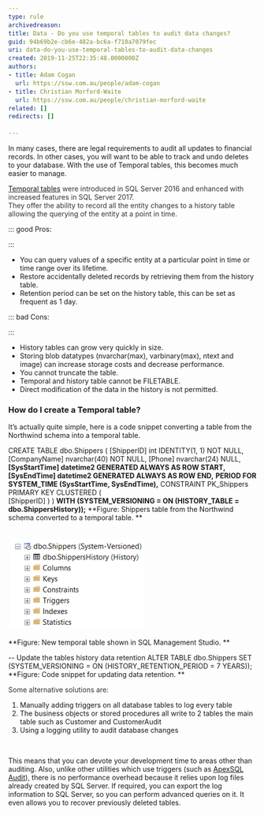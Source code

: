 ```yaml
---
type: rule
archivedreason: 
title: Data - Do you use temporal tables to audit data changes?
guid: 94b69b2e-cb6e-482a-bc6a-f710a7079fec
uri: data-do-you-use-temporal-tables-to-audit-data-changes
created: 2019-11-25T22:35:48.0000000Z
authors:
- title: Adam Cogan
  url: https://ssw.com.au/people/adam-cogan
- title: Christian Morford-Waite
  url: https://ssw.com.au/people/christian-morford-waite
related: []
redirects: []

---
```


In many cases, there are legal requirements to audit all updates to financial records. In other cases, you will want to be able to track and undo deletes to your database. With the use of Temporal tables, this becomes much easier to manage.

<!--endintro-->

<font color="#333333"><a href="https://docs.microsoft.com/en-us/sql/relational-databases/tables/temporal-tables?view=sql-server-ver15">Temporal tables</a> were introduced in SQL Server 2016 and enhanced with increased features in SQL Server 2017.<br>They offer the ability to record all the entity changes to a history table allowing the querying of the entity at a point in time.<br></font>




::: good
Pros:

:::




* You can query values of a specific entity at a particular point in time or time range over its lifetime.
* Restore accidentally deleted records by retrieving them from the history table.
* Retention period can be set on the history table, this can be set as frequent as 1 day.

 




::: bad
Cons:

:::




* History tables can grow very quickly in size.
* Storing blob datatypes (nvarchar(max), varbinary(max), ntext and image) can increase storage costs and decrease performance.
* You cannot truncate the table.
* Temporal and history table cannot be FILETABLE.
* Direct modification of the data in the history is not permitted.

 
### How do I create a Temporal table?
 It’s actually quite simple, here is a code snippet converting a table from the Northwind schema into a temporal table.



CREATE TABLE dbo.Shippers
(
               [ShipperID] int IDENTITY(1, 1) NOT NULL,
               [CompanyName] nvarchar(40) NOT NULL,
               [Phone] nvarchar(24) NULL,
**[SysStartTime] datetime2 GENERATED ALWAYS AS ROW START,** 
 **[SysEndTime]  datetime2 GENERATED ALWAYS AS ROW END,** 
 **PERIOD FOR SYSTEM\_TIME (SysStartTime, SysEndTime),** 
               CONSTRAINT PK\_Shippers PRIMARY KEY CLUSTERED
               (             
                              [ShipperID]
               )
)
 **WITH (SYSTEM\_VERSIONING = ON (HISTORY\_TABLE = dbo.ShippersHistory));**
 **Figure: Shippers table from the Northwind schema converted to a temporal table.
** <dl class="ssw15-rteElement-ImageArea"><br><img src="Shippers_TemporalTable.PNG" alt="" style="margin:5px;"></dl> **Figure: New temporal table shown in SQL Management Studio.
** 
<font color="#333333"><br></font>

-- Update the tables history data retention
ALTER TABLE dbo.Shippers
SET (SYSTEM\_VERSIONING = ON (HISTORY\_RETENTION\_PERIOD = 7 YEARS));
 **Figure: Code snippet for updating data retention.
** 
<font color="#333333"></font>

<font color="#333333">Some alternative solutions are:<br></font>

1. Manually adding triggers on all database tables to log every table
2. The business objects or stored procedures all write to 2 tables the main table such as Customer and CustomerAudit
3. Using a logging utility to audit database changes


<font color="#333333"><br></font>

This means that you can devote your development time to areas other than auditing. Also, unlike other utilities which use triggers (such as [ApexSQL Audit](https://www.ssw.com.au/ssw/Redirect/ApexSQL.htm)), there is no performance overhead because it relies upon log files already created by SQL Server. If required, you can export the log information to SQL Server, so you can perform advanced queries on it. It even allows you to recover previously deleted tables.
